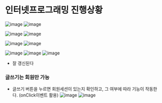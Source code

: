 # 인터넷프로그래밍 진행상황
![image](https://github.com/ChaeDoll/TIL/assets/108540812/bc92e694-9666-4d52-90a8-825ab29b3b85)
![image](https://github.com/ChaeDoll/TIL/assets/108540812/c3bf229e-8cb7-4afd-bb8f-e91651f299e2)

![image](https://github.com/ChaeDoll/TIL/assets/108540812/7368457a-634f-4443-a1cf-57cb1efb8052)
![image](https://github.com/ChaeDoll/TIL/assets/108540812/dfe90b82-3014-47f2-a895-d6d5b78553c9)

![image](https://github.com/ChaeDoll/TIL/assets/108540812/241af00f-9493-4bbf-aab4-0d5f6e67b770)
![image](https://github.com/ChaeDoll/TIL/assets/108540812/656e2b68-ef06-4fa3-87a4-9d65dfa4252f)

![image](https://github.com/ChaeDoll/TIL/assets/108540812/1b1925ff-aae8-4b7f-af8c-8cf51750aad1)
![image](https://github.com/ChaeDoll/TIL/assets/108540812/acda7957-d578-4f6c-93c0-e726aa75803e)
![image](https://github.com/ChaeDoll/TIL/assets/108540812/20eac928-3059-47b2-97fe-773a07ee2210)  
- 잘 갱신된다
  
### 글쓰기는 회원만 가능
- 글쓰기 버튼을 누르면 회원세션이 있는지 확인하고, 그 여부에 따라 기능이 작동한다. (onClick이벤트 활용)
![image](https://github.com/ChaeDoll/TIL/assets/108540812/83b9b607-acab-4610-bd70-4eb120a4ba48)
![image](https://github.com/ChaeDoll/TIL/assets/108540812/9e562f57-4cca-4b74-9b11-c5616aef7ec9)
